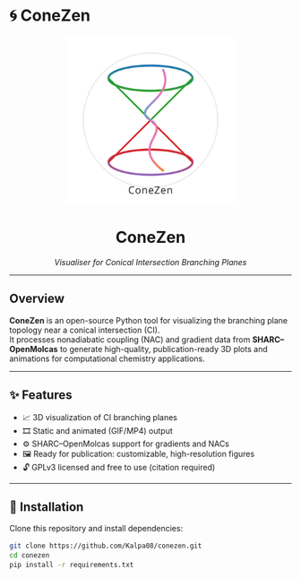 # 🌀 ConeZen

<p align="center">
  <img src="logo6.svg" alt="ConeZen Logo" width="300"/>
</p>

<h1 align="center">ConeZen</h1>

<p align="center"><i>Visualiser for Conical Intersection Branching Planes</i></p>

---

## Overview

**ConeZen** is an open-source Python tool for visualizing the branching plane topology near a conical intersection (CI).  
It processes nonadiabatic coupling (NAC) and gradient data from **SHARC–OpenMolcas** to generate high-quality, publication-ready 3D plots and animations for computational chemistry applications.

---

## ✨ Features

- 📈 3D visualization of CI branching planes  
- 🎞️ Static and animated (GIF/MP4) output  
- ⚙️ SHARC–OpenMolcas support for gradients and NACs  
- 🖼️ Ready for publication: customizable, high-resolution figures  
- 🔓 GPLv3 licensed and free to use (citation required)

---

## 🚀 Installation

Clone this repository and install dependencies:

```bash
git clone https://github.com/Kalpa08/conezen.git
cd conezen
pip install -r requirements.txt
